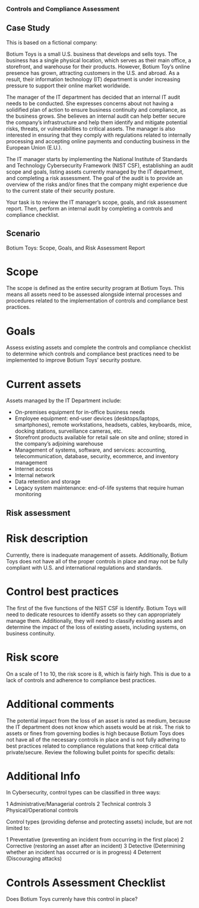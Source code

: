 ### Controls and Compliance Assessment

 ## Case Study

This is based on a fictional company:

Botium Toys is a small U.S. business that develops and sells toys. The business has a single physical location, which serves as their main office, a storefront, and warehouse for their products. However, Botium Toy’s online presence has grown, attracting customers in the U.S. and abroad. As a result, their information technology (IT) department is under increasing pressure to support their online market worldwide.

The manager of the IT department has decided that an internal IT audit needs to be conducted. She expresses concerns about not having a solidified plan of action to ensure business continuity and compliance, as the business grows. She believes an internal audit can help better secure the company’s infrastructure and help them identify and mitigate potential risks, threats, or vulnerabilities to critical assets. The manager is also interested in ensuring that they comply with regulations related to internally processing and accepting online payments and conducting business in the European Union (E.U.).

The IT manager starts by implementing the National Institute of Standards and Technology Cybersecurity Framework (NIST CSF), establishing an audit scope and goals, listing assets currently managed by the IT department, and completing a risk assessment. The goal of the audit is to provide an overview of the risks and/or fines that the company might experience due to the current state of their security posture.

Your task is to review the IT manager’s scope, goals, and risk assessment report. Then, perform an internal audit by completing a controls and compliance checklist.

## Scenario
Botium Toys: Scope, Goals, and Risk Assessment Report

# Scope
The scope is defined as the entire security program at Botium Toys. This means all assets need to be assessed alongside internal processes and procedures related to the implementation of controls and compliance best practices.

# Goals
Assess existing assets and complete the controls and compliance checklist to determine which controls and compliance best practices need to be implemented to improve Botium Toys’ security posture.

# Current assets
Assets managed by the IT Department include:

* On-premises equipment for in-office business needs
* Employee equipment: end-user devices (desktops/laptops, smartphones), remote workstations, headsets, cables, keyboards, mice, docking stations, surveillance cameras, etc.
* Storefront products available for retail sale on site and online; stored in the company’s adjoining warehouse
* Management of systems, software, and services: accounting, telecommunication, database, security, ecommerce, and inventory management
* Internet access
* Internal network
* Data retention and storage
* Legacy system maintenance: end-of-life systems that require human monitoring

## Risk assessment

# Risk description

Currently, there is inadequate management of assets. Additionally, Botium Toys does not have all of the proper controls in place and may not be fully compliant with U.S. and international regulations and standards.

# Control best practices

The first of the five functions of the NIST CSF is Identify. Botium Toys will need to dedicate resources to identify assets so they can appropriately manage them. Additionally, they will need to classify existing assets and determine the impact of the loss of existing assets, including systems, on business continuity.

# Risk score

On a scale of 1 to 10, the risk score is 8, which is fairly high. This is due to a lack of controls and adherence to compliance best practices.

# Additional comments

The potential impact from the loss of an asset is rated as medium, because the IT department does not know which assets would be at risk. The risk to assets or fines from governing bodies is high because Botium Toys does not have all of the necessary controls in place and is not fully adhering to best practices related to compliance regulations that keep critical data private/secure. Review the following bullet points for specific details:

# Additional Info
In Cybersecurity, control types can be classified in three ways:

  1 Administrative/Managerial controls
  2 Technical controls
  3 Physical/Operational controls

Control types (providing defense and protecting assets) include, but are not limited to:

  1 Preventative (preventing an incident from occurring in the first place)
  2 Corrective (restoring an asset after an incident)
  3 Detective (Determining whether an incident has occurred or is in progress)
  4 Deterrent (Discouraging attacks)

# Controls Assessment Checklist

Does Botium Toys currenly have this control in place?



